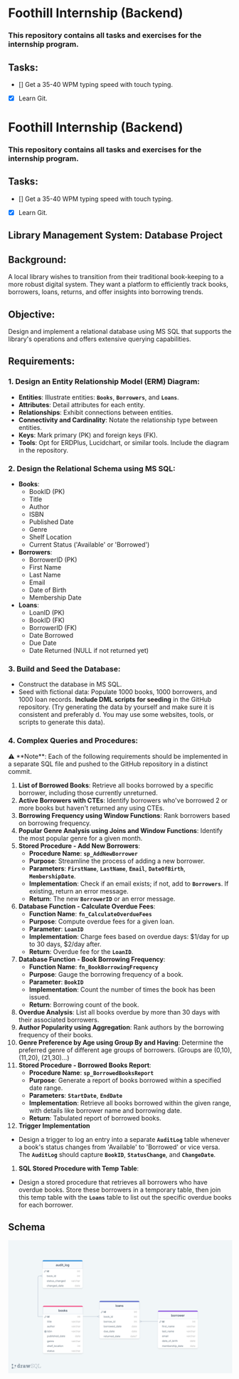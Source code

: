 # Foothill Internship (Backend)

### This repository contains all tasks and exercises for the internship program.

## Tasks:
- [] Get a 35-40 WPM typing speed with touch typing.
- [x] Learn Git.


# Foothill Internship (Backend)

### This repository contains all tasks and exercises for the internship program.

## Tasks:
- [] Get a 35-40 WPM typing speed with touch typing.
- [x] Learn Git.
## **Library Management System: Database Project**

## **Background**:

 A local library wishes to transition from their traditional book-keeping to a more robust digital system. They want a platform to efficiently track books, borrowers, loans, returns, and offer insights into borrowing trends.

## **Objective**:

Design and implement a relational database using MS SQL that supports the library's operations and offers extensive querying capabilities.

## **Requirements**:

### **1. Design an Entity Relationship Model (ERM) Diagram**:

- **Entities**: Illustrate entities: **`Books`**, **`Borrowers`**, and **`Loans`**.
- **Attributes**: Detail attributes for each entity.
- **Relationships**: Exhibit connections between entities.
- **Connectivity and Cardinality**: Notate the relationship type between entities.
- **Keys**: Mark primary (PK) and foreign keys (FK).
- **Tools**: Opt for ERDPlus, Lucidchart, or similar tools. Include the diagram in the repository.

### **2. Design the Relational Schema using MS SQL**:

- **Books**:
    - BookID (PK)
    - Title
    - Author
    - ISBN
    - Published Date
    - Genre
    - Shelf Location
    - Current Status ('Available' or 'Borrowed')
- **Borrowers**:
    - BorrowerID (PK)
    - First Name
    - Last Name
    - Email
    - Date of Birth
    - Membership Date
- **Loans**:
    - LoanID (PK)
    - BookID (FK)
    - BorrowerID (FK)
    - Date Borrowed
    - Due Date
    - Date Returned (NULL if not returned yet)

### **3. Build and Seed the Database**:

- Construct the database in MS SQL.
- Seed with fictional data: Populate 1000 books, 1000 borrowers, and 1000 loan records. **Include DML scripts for seeding** in the GitHub repository. (Try generating the data by yourself and make sure it is consistent and preferably d. You may use some websites, tools, or scripts to generate this data).

### **4. Complex Queries and Procedures**:
<aside>
⚠️ **Note**: Each of the following requirements should be implemented in a separate SQL file and pushed to the GitHub repository in a distinct commit.

</aside>

1. **List of Borrowed Books**: Retrieve all books borrowed by a specific borrower, including those currently unreturned.
2. **Active Borrowers with CTEs**: Identify borrowers who've borrowed 2 or more books but haven't returned any using CTEs.
3. **Borrowing Frequency using Window Functions**: Rank borrowers based on borrowing frequency.
4. **Popular Genre Analysis using Joins and Window Functions**: Identify the most popular genre for a given month.
5. **Stored Procedure - Add New Borrowers**:
    - **Procedure Name**: **`sp_AddNewBorrower`**
    - **Purpose**: Streamline the process of adding a new borrower.
    - **Parameters**: **`FirstName`**, **`LastName`**, **`Email`**, **`DateOfBirth`**, **`MembershipDate`**.
    - **Implementation**: Check if an email exists; if not, add to **`Borrowers`**. If existing, return an error message.
    - **Return**: The new **`BorrowerID`** or an error message.
6. **Database Function - Calculate Overdue Fees**:
    - **Function Name**: **`fn_CalculateOverdueFees`**
    - **Purpose**: Compute overdue fees for a given loan.
    - **Parameter**: **`LoanID`**
    - **Implementation**: Charge fees based on overdue days: $1/day for up to 30 days, $2/day after.
    - **Return**: Overdue fee for the **`LoanID`**.
7. **Database Function - Book Borrowing Frequency**:
    - **Function Name**: **`fn_BookBorrowingFrequency`**
    - **Purpose**: Gauge the borrowing frequency of a book.
    - **Parameter**: **`BookID`**
    - **Implementation**: Count the number of times the book has been issued.
    - **Return**: Borrowing count of the book.
8. **Overdue Analysis**: List all books overdue by more than 30 days with their associated borrowers.
9. **Author Popularity using Aggregation**: Rank authors by the borrowing frequency of their books.
10. **Genre Preference by Age using Group By and Having**: Determine the preferred genre of different age groups of borrowers. (Groups are (0,10), (11,20), (21,30)…)
11. **Stored Procedure - Borrowed Books Report**:
    - **Procedure Name**: **`sp_BorrowedBooksReport`**
    - **Purpose**: Generate a report of books borrowed within a specified date range.
    - **Parameters**: **`StartDate`**, **`EndDate`**
    - **Implementation**: Retrieve all books borrowed within the given range, with details like borrower name and borrowing date.
    - **Return**: Tabulated report of borrowed books.
12. **Trigger Implementation**
- Design a trigger to log an entry into a separate **`AuditLog`** table whenever a book's status changes from 'Available' to 'Borrowed' or vice versa. The **`AuditLog`** should capture **`BookID`**, **`StatusChange`**, and **`ChangeDate`**.
1. **SQL Stored Procedure with Temp Table**:
- Design a stored procedure that retrieves all borrowers who have overdue books. Store these borrowers in a temporary table, then join this temp table with the **`Loans`** table to list out the specific overdue books for each borrower.

## Schema

![Database Schema](./schema.png)
